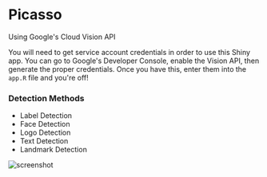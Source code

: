 # Picasso
Using Google's Cloud Vision API

You will need to get service account credentials in order to use this Shiny app. You can go to Google's Developer Console, enable the Vision API, then generate the proper credentials. Once you have this, enter them into the `app.R` file and you're off!

### Detection Methods

- Label Detection
- Face Detection
- Logo Detection
- Text Detection
- Landmark Detection

![screenshot](https://i.imgur.com/2qOLnOt.png)
